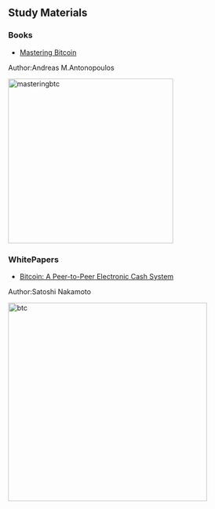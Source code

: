 ## Study Materials 

### Books
- [Mastering Bitcoin](https://unglueit-files.s3.amazonaws.com/ebf/05db7df4f31840f0a873d6ea14dcc28d.pdf)

 Author:Andreas M.Antonopoulos
 
 <img width="336" alt="masteringbtc" src="https://user-images.githubusercontent.com/109148403/178930502-987b6bcb-89e7-4477-b41e-450947b0dd59.png">


### WhitePapers

- [Bitcoin: A Peer-to-Peer Electronic Cash System](https://bitcoin.org/bitcoin.pdf)

 Author:Satoshi Nakamoto
 
<img width="405" alt="btc" src="https://user-images.githubusercontent.com/109148403/178931052-8dcb1d75-61bd-4849-aab7-b91ea5865891.png">
